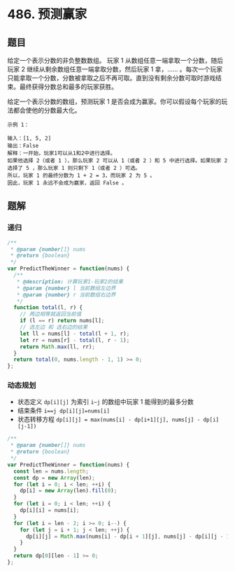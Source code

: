 # 486. 预测赢家

## 题目

给定一个表示分数的非负整数数组。 玩家 1 从数组任意一端拿取一个分数，随后玩家 2 继续从剩余数组任意一端拿取分数，然后玩家 1 拿，…… 。每次一个玩家只能拿取一个分数，分数被拿取之后不再可取。直到没有剩余分数可取时游戏结束。最终获得分数总和最多的玩家获胜。

给定一个表示分数的数组，预测玩家 1 是否会成为赢家。你可以假设每个玩家的玩法都会使他的分数最大化。

```auto
示例 1：

输入：[1, 5, 2]
输出：False
解释：一开始，玩家1可以从1和2中进行选择。
如果他选择 2（或者 1 ），那么玩家 2 可以从 1（或者 2 ）和 5 中进行选择。如果玩家 2 选择了 5 ，那么玩家 1 则只剩下 1（或者 2 ）可选。
所以，玩家 1 的最终分数为 1 + 2 = 3，而玩家 2 为 5 。
因此，玩家 1 永远不会成为赢家，返回 False 。
```

## 题解

### 递归

```js
/**
 * @param {number[]} nums
 * @return {boolean}
 */
var PredictTheWinner = function(nums) {
  /**
   * @description: 计算玩家1-玩家2的结果
   * @param {number} l 当前数组左边界
   * @param {number} r 当前数组右边界
   */
  function total(l, r) {
    // 两边相等就返回当前值
    if (l == r) return nums[l];
    // 选左边 和 选右边的结果
    let ll = nums[l] - total(l + 1, r);
    let rr = nums[r] - total(l, r - 1);
    return Math.max(ll, rr);
  }
  return total(0, nums.length - 1, 1) >= 0;
};
```

### 动态规划

- 状态定义 `dp[i][j]` 为索引 `i~j` 的数组中玩家 1 能得到的最多分数
- 结束条件 `i==j dp[i][j]=nums[i]`
- 状态转移方程 `dp[i][j] = max(nums[i] - dp[i+1][j], nums[j] - dp[i][j-1])`

```js
/**
 * @param {number[]} nums
 * @return {boolean}
 */
var PredictTheWinner = function(nums) {
  const len = nums.length;
  const dp = new Array(len);
  for (let i = 0; i < len; ++i) {
    dp[i] = new Array(len).fill(0);
  }
  for (let i = 0; i < len; ++i) {
    dp[i][i] = nums[i];
  }
  for (let i = len - 2; i >= 0; i--) {
    for (let j = i + 1; j < len; ++j) {
      dp[i][j] = Math.max(nums[i] - dp[i + 1][j], nums[j] - dp[i][j - 1]);
    }
  }
  return dp[0][len - 1] >= 0;
};
```
